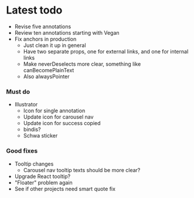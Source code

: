 # Latest todo
* Revise five annotations
* Review ten annotations starting with Vegan
* Fix anchors in production
    * Just clean it up in general
    * Have two separate props, one for external links, and one for internal links
    * Make neverDeselects more clear, something like canBecomePlainText
    * Also alwaysPointer

### Must do
* Illustrator
    * Icon for single annotation
    * Update icon for carousel nav
    * Update icon for success copied
    * bindis?
    * Schwa sticker

### Good fixes
* Tooltip changes
    * Carousel nav tooltip texts should be more clear?
* Upgrade React tooltip?
* "Floater" problem again
* See if other projects need smart quote fix